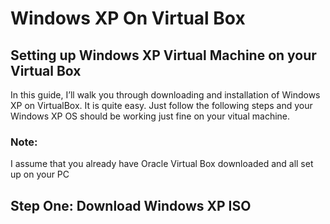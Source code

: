 <h1>Windows XP On Virtual Box</h1>

<h2>Setting up Windows XP Virtual Machine on your Virtual Box</h2>
In this guide, I’ll walk you through downloading and installation of Windows XP on VirtualBox. It is quite easy. Just follow the following steps and your Windows XP OS should be working just fine on your vitual machine.
<h3>Note:</h3>
I assume that you already have Oracle Virtual Box downloaded and all set up on your PC

<h2>Step One: Download Windows XP ISO</h2>
